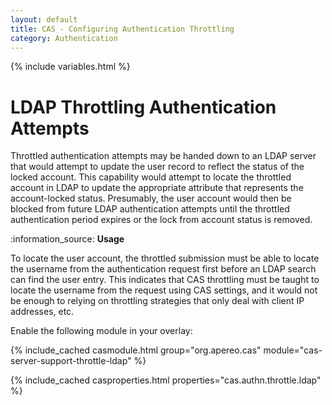 ```yaml
---
layout: default
title: CAS - Configuring Authentication Throttling
category: Authentication
---
```

{% include variables.html %}

# LDAP Throttling Authentication Attempts

Throttled authentication attempts may be handed down to an LDAP server that would attempt to
update the user record to reflect the status of the locked account. This capability would attempt to 
locate the throttled account in LDAP to update the appropriate attribute that represents the account-locked
status. Presumably, the user account would then be blocked from future LDAP authentication attempts until
the throttled authentication period expires or the lock from account status is removed. 

<div class="alert alert-info">:information_source: <strong>Usage</strong><p>
To locate the user account, the throttled submission must be able to locate the username
from the authentication request first before an LDAP search can find the user entry. This indicates
that CAS throttling must be taught to locate the username from the request using CAS settings, and
it would not be enough to relying on throttling strategies that only deal with client IP addresses, etc.</p></div>

Enable the following module in your overlay:

{% include_cached casmodule.html group="org.apereo.cas" module="cas-server-support-throttle-ldap" %}

{% include_cached casproperties.html properties="cas.authn.throttle.ldap" %}
